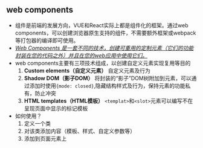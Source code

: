 ## web components
- 组件是前端的发展方向，VUE和React实际上都是组件化的框架。通过web components，可以创建浏览器原生支持的组件，不需要额外框架或webpack等打包器的编译即可使用。
- [*Web Components 是一套不同的技术，创建可重用的定制元素（它们的功能封装在您的代码之外）并且在您的web应用中使用它们。*](https://developer.mozilla.org/zh-CN/docs/Web/Web_Components "来源：MDN")
- web components主要有三项技术组成，以创建自定义元素实现复用等目的
    1. **Custom elements（自定义元素）** 自定义元素及行为
    2. **Shadow DOM（影子DOM）** 将封装的“影子”DOM树附加到元素，可以通过添加时使用`{mode: closed}`,隐藏结构样式及行为，保持元素的功能私有，防止冲突
    3. **HTML templates（HTML模板）**   `<templat>`和`<slot>`元素可以编写不在呈现页面中显示的标记模板
- 如何使用？
    1. 定义一个类
    2. 对该类添加内容（模板、样式、自定义参数等）
    3. 添加到页面元素上